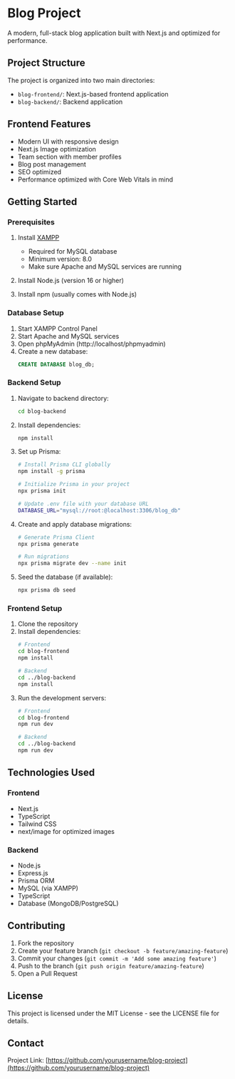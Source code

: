 # Blog Project

A modern, full-stack blog application built with Next.js and optimized for performance.

## Project Structure

The project is organized into two main directories:

- `blog-frontend/`: Next.js-based frontend application
- `blog-backend/`: Backend application

## Frontend Features

- Modern UI with responsive design
- Next.js Image optimization
- Team section with member profiles
- Blog post management
- SEO optimized
- Performance optimized with Core Web Vitals in mind

## Getting Started

### Prerequisites

1. Install [XAMPP](https://www.apachefriends.org/download.html)
   - Required for MySQL database
   - Minimum version: 8.0
   - Make sure Apache and MySQL services are running

2. Install Node.js (version 16 or higher)
3. Install npm (usually comes with Node.js)

### Database Setup

1. Start XAMPP Control Panel
2. Start Apache and MySQL services
3. Open phpMyAdmin (http://localhost/phpmyadmin)
4. Create a new database:
   ```sql
   CREATE DATABASE blog_db;
   ```

### Backend Setup

1. Navigate to backend directory:
   ```bash
   cd blog-backend
   ```

2. Install dependencies:
   ```bash
   npm install
   ```

3. Set up Prisma:
   ```bash
   # Install Prisma CLI globally
   npm install -g prisma

   # Initialize Prisma in your project
   npx prisma init

   # Update .env file with your database URL
   DATABASE_URL="mysql://root:@localhost:3306/blog_db"
   ```

4. Create and apply database migrations:
   ```bash
   # Generate Prisma Client
   npx prisma generate

   # Run migrations
   npx prisma migrate dev --name init
   ```

5. Seed the database (if available):
   ```bash
   npx prisma db seed
   ```

### Frontend Setup

1. Clone the repository
2. Install dependencies:
   ```bash
   # Frontend
   cd blog-frontend
   npm install

   # Backend
   cd ../blog-backend
   npm install
   ```
3. Run the development servers:
   ```bash
   # Frontend
   cd blog-frontend
   npm run dev

   # Backend
   cd ../blog-backend
   npm run dev
   ```

## Technologies Used

### Frontend
- Next.js
- TypeScript
- Tailwind CSS
- next/image for optimized images

### Backend
- Node.js
- Express.js
- Prisma ORM
- MySQL (via XAMPP)
- TypeScript
- Database (MongoDB/PostgreSQL)

## Contributing

1. Fork the repository
2. Create your feature branch (`git checkout -b feature/amazing-feature`)
3. Commit your changes (`git commit -m 'Add some amazing feature'`)
4. Push to the branch (`git push origin feature/amazing-feature`)
5. Open a Pull Request

## License

This project is licensed under the MIT License - see the LICENSE file for details.

## Contact

Project Link: [https://github.com/yourusername/blog-project](https://github.com/yourusername/blog-project)
